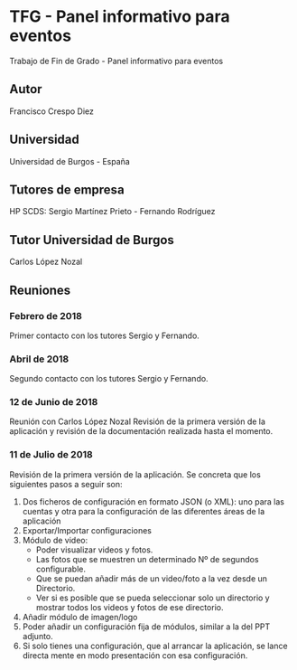 # TFG - Panel informativo para eventos
Trabajo de Fin de Grado - Panel informativo para eventos
## Autor
Francisco Crespo Diez
## Universidad
Universidad de Burgos - España
## Tutores de empresa
HP SCDS: Sergio Martínez Prieto - Fernando Rodríguez
## Tutor Universidad de Burgos
Carlos López Nozal
## Reuniones
### Febrero de 2018
Primer contacto con los tutores Sergio y Fernando.
### Abril de 2018
Segundo contacto con los tutores Sergio y Fernando.
### 12 de Junio de 2018
Reunión con Carlos López Nozal
Revisión de la primera versión de la aplicación y revisión de la documentación realizada hasta el momento.
### 11 de Julio de 2018
Revisión de la primera versión de la aplicación. Se concreta que los siguientes pasos a seguir son:
1. Dos ficheros de configuración en formato JSON (o XML): uno para las cuentas y otra para la configuración de las diferentes áreas de la aplicación
2. Exportar/Importar configuraciones
3. Módulo de video:
    - Poder visualizar videos y fotos.
    - Las fotos que se muestren un determinado Nº de segundos configurable.
    - Que se puedan añadir más de un video/foto a la vez desde un Directorio.
    - Ver si  es posible que se pueda seleccionar solo un directorio y mostrar todos los videos y fotos de ese directorio.
4. Añadir módulo de imagen/logo
5. Poder añadir un configuración fija de módulos,  similar a la del PPT adjunto.
6. Si solo tienes una configuración, que al arrancar la aplicación, se lance directa mente en modo presentación con esa configuración.